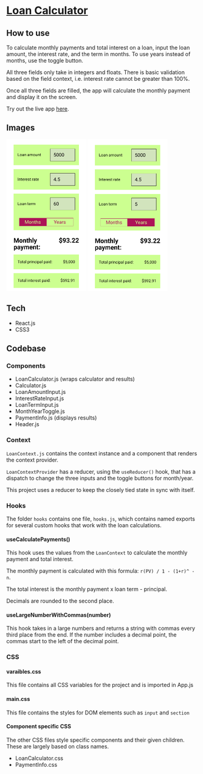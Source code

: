 # [Loan Calculator](https://loan-calculator-two.vercel.app/)

## How to use

To calculate monthly payments and total interest on a loan, input the loan amount, the interest rate, and the term in months. To use years instead of months, use the toggle button. 

All three fields only take in integers and floats. There is basic validation based on the field context, i.e. interest rate cannot be greater than 100%. 
 
Once all three fields are filled, the app will calculate the monthly payment and display it on the screen.

Try out the live app [here](https://loan-calculator-two.vercel.app/).

## Images

![](/screenshots/loan-calc-months.png) ![](/screenshots/loan-calc-years.png)

## Tech

- React.js
- CSS3

## Codebase

### Components

- LoanCalculator.js (wraps calculator and results)
- Calculator.js
- LoanAmountInput.js
- InterestRateInput.js
- LoanTermInput.js
- MonthYearToggle.js
- PaymentInfo.js (displays results)
- Header.js

### Context

`LoanContext.js` contains the context instance and a component that renders the context provider.

`LoanContextProvider` has a reducer, using the `useReducer()` hook, that has a dispatch to change the three inputs and the toggle buttons for month/year. 

This project uses a reducer to keep the closely tied state in sync with itself. 

### Hooks

The folder `hooks` contains one file, `hooks.js`, which contains named exports for several custom hooks that work with the loan calculations.

#### useCalculatePayments()

This hook uses the values from the `LoanContext` to calculate the monthly payment and total interest. 

The monthly payment is calculated with this formula: `r(PV) / 1 - (1+r)^ -n`. 

The total interest is the monthly payment x loan term - principal.

Decimals are rounded to the second place.


#### useLargeNumberWithCommas(number)

This hook takes in a large numbers and returns a string with commas every third place from the end. If the number includes a decimal point, the commas start to the left of the decimal point.

### CSS

#### varaibles.css

This file contains all CSS variables for the project and is imported in App.js

#### main.css

This file contains the styles for DOM elements such as `input` and `section`

#### Component specific CSS

The other CSS files style specific components and their given children. These are largely based on class names. 

- LoanCalculator.css
- PaymentInfo.css